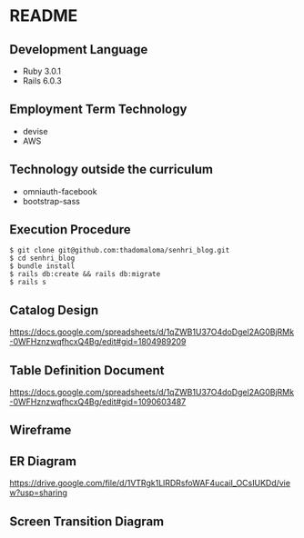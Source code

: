 # README						

## Development Language

* Ruby 3.0.1
* Rails 6.0.3

## Employment Term Technology

* devise
* AWS

## Technology outside the curriculum

* omniauth-facebook
* bootstrap-sass

## Execution Procedure

```
$ git clone git@github.com:thadomaloma/senhri_blog.git
$ cd senhri_blog
$ bundle install
$ rails db:create && rails db:migrate
$ rails s
```

## Catalog Design

https://docs.google.com/spreadsheets/d/1qZWB1U37O4doDgel2AG0BjRMk-0WFHznzwqfhcxQ4Bg/edit#gid=1804989209

## Table Definition Document

https://docs.google.com/spreadsheets/d/1qZWB1U37O4doDgel2AG0BjRMk-0WFHznzwqfhcxQ4Bg/edit#gid=1090603487

## Wireframe

## ER Diagram

https://drive.google.com/file/d/1VTRgk1LlRDRsfoWAF4ucaiI_OCsIUKDd/view?usp=sharing

## Screen Transition Diagram
